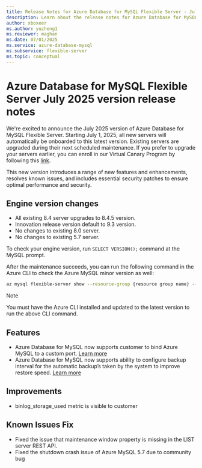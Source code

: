 ```yaml
---
title: Release Notes for Azure Database for MySQL Flexible Server - July 2025
description: Learn about the release notes for Azure Database for MySQL Flexible Server July 2025.
author: xboxeer
ms.author: yuzheng1
ms.reviewer: maghan
ms.date: 07/01/2025
ms.service: azure-database-mysql
ms.subservice: flexible-server
ms.topic: conceptual
---
```


# Azure Database for MySQL Flexible Server July 2025 version release notes

We're excited to announce the July 2025 version of Azure Database for MySQL Flexible Server. Starting July 1, 2025, all new servers will automatically be onboarded to this latest version. Existing servers are upgraded during their next scheduled maintenance. If you prefer to upgrade your servers earlier, you can enroll in our Virtual Canary Program by following this [link](https://aka.ms/mysql/virtual-canary).

This new version introduces a range of new features and enhancements, resolves known issues, and includes essential security patches to ensure optimal performance and security.

## Engine version changes

- All existing 8.4 server upgrades to 8.4.5 version.
- Innovation release version default to 9.3 version.
- No changes to existing 8.0 server.
- No changes to existing 5.7 server.

To check your engine version, run `SELECT VERSION();` command at the MySQL prompt.

After the maintenance succeeds, you can run the following command in the Azure CLI to check the Azure MySQL minor version as well:

```bash 
az mysql flexible-server show --resource-group {resource group name} --name {server name} --query "fullVersion"
```
> [!NOTE]  
> You must have the Azure CLI installed and updated to the latest version to run the above CLI command.

## Features

- Azure Database for MySQL now supports customer to bind Azure MySQL to a custom port. [Learn more](https://techcommunity.microsoft.com/blog/adformysql/now-in-public-preview-custom-port-support-in-azure-database-for-mysql-%E2%80%93-flexible/4432164)
- Azure Database for MySQL now supports ability to configure backup interval for the automatic backup’s taken by the system to improve restore speed. [Learn more](../concepts-backup-restore.md#backup-frequency)

## Improvements

- binlog_storage_used metric is visible to customer

## Known Issues Fix

- Fixed the issue that maintenance window property is missing in the LIST server REST API.
- Fixed the shutdown crash issue of Azure MySQL 5.7 due to community bug
